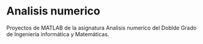 # Analisis numerico
 Proyectos de MATLAB de la asignatura Analisis numerico del Doblde Grado de Ingeniería informática y Matemáticas.
